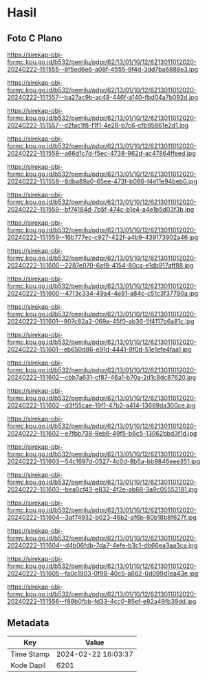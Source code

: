 # Hasil

## Foto C Plano

https://sirekap-obj-formc.kpu.go.id/b532/pemilu/pdpr/62/13/01/10/12/6213011012020-20240222-151555--8f5ed6e6-a08f-4555-9f4d-3dd7ba6888e3.jpg

https://sirekap-obj-formc.kpu.go.id/b532/pemilu/pdpr/62/13/01/10/12/6213011012020-20240222-151557--ba27ac9b-ac48-446f-a140-fbd04a7b092d.jpg

https://sirekap-obj-formc.kpu.go.id/b532/pemilu/pdpr/62/13/01/10/12/6213011012020-20240222-151557--d2fac1f8-f1f1-4e26-b7c6-cfb95861e2d1.jpg

https://sirekap-obj-formc.kpu.go.id/b532/pemilu/pdpr/62/13/01/10/12/6213011012020-20240222-151558--a66d1c7d-f5ec-4738-962d-ac47864ffeed.jpg

https://sirekap-obj-formc.kpu.go.id/b532/pemilu/pdpr/62/13/01/10/12/6213011012020-20240222-151558--8dba89a0-65ee-473f-b086-f4e11e94beb0.jpg

https://sirekap-obj-formc.kpu.go.id/b532/pemilu/pdpr/62/13/01/10/12/6213011012020-20240222-151559--bf74184d-7b5f-474c-b1e4-a4e1b5d03f3b.jpg

https://sirekap-obj-formc.kpu.go.id/b532/pemilu/pdpr/62/13/01/10/12/6213011012020-20240222-151559--16b777ec-c927-422f-a4b9-439173902a46.jpg

https://sirekap-obj-formc.kpu.go.id/b532/pemilu/pdpr/62/13/01/10/12/6213011012020-20240222-151600--2287e070-6af8-4154-80ca-e1db917aff88.jpg

https://sirekap-obj-formc.kpu.go.id/b532/pemilu/pdpr/62/13/01/10/12/6213011012020-20240222-151600--4713c334-49a4-4e91-a84c-c51c3f37790a.jpg

https://sirekap-obj-formc.kpu.go.id/b532/pemilu/pdpr/62/13/01/10/12/6213011012020-20240222-151601--907c82a2-069a-45f0-ab36-5f4117b6a81c.jpg

https://sirekap-obj-formc.kpu.go.id/b532/pemilu/pdpr/62/13/01/10/12/6213011012020-20240222-151601--eb650d86-e91d-4441-9f0d-51e1efe4faa1.jpg

https://sirekap-obj-formc.kpu.go.id/b532/pemilu/pdpr/62/13/01/10/12/6213011012020-20240222-151602--cbb7a631-cf87-46a1-b70a-2d1c8dc87620.jpg

https://sirekap-obj-formc.kpu.go.id/b532/pemilu/pdpr/62/13/01/10/12/6213011012020-20240222-151602--d3f55cae-19f1-47b2-a414-13669da300ce.jpg

https://sirekap-obj-formc.kpu.go.id/b532/pemilu/pdpr/62/13/01/10/12/6213011012020-20240222-151602--e7fbb738-8eb6-49f5-b6c5-13062bbd3f1d.jpg

https://sirekap-obj-formc.kpu.go.id/b532/pemilu/pdpr/62/13/01/10/12/6213011012020-20240222-151603--54c1697d-0527-4c0d-8b5a-bb9846eee351.jpg

https://sirekap-obj-formc.kpu.go.id/b532/pemilu/pdpr/62/13/01/10/12/6213011012020-20240222-151603--bea0cf43-e832-4f2e-ab68-3a9c05552181.jpg

https://sirekap-obj-formc.kpu.go.id/b532/pemilu/pdpr/62/13/01/10/12/6213011012020-20240222-151604--3af74932-b023-46b2-af6b-80b18b8f627f.jpg

https://sirekap-obj-formc.kpu.go.id/b532/pemilu/pdpr/62/13/01/10/12/6213011012020-20240222-151604--d4b06fdb-7da7-4efe-b3c1-db66ea3aa3ca.jpg

https://sirekap-obj-formc.kpu.go.id/b532/pemilu/pdpr/62/13/01/10/12/6213011012020-20240222-151605--fa0c1903-0f98-40c5-a862-0d099d1ea43e.jpg

https://sirekap-obj-formc.kpu.go.id/b532/pemilu/pdpr/62/13/01/10/12/6213011012020-20240222-151556--f89b0fbb-fd33-4cc0-85ef-e92a49fb39dd.jpg


## Metadata

| Key        | Value               |
| ---------- | ------------------- |
| Time Stamp | 2024-02-22 16:03:37 |
| Kode Dapil | 6201                |



